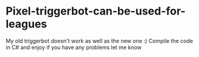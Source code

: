 # Pixel-triggerbot-can-be-used-for-leagues
My old triggerbot doesn't work as well as the new one :)
Compile the code in C# and enjoy if you have any problems let me know
